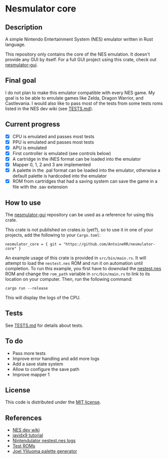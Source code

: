 # Nesmulator core

## Description

A simple Nintendo Entertainment System (NES) emulator written in Rust language.

This repository only contains the core of the NES emulation. It doesn't provide any GUI by itself. For a full GUI project using this crate, check out [nesmulator-gui](https://github.com/AntoineRR/nesmulator-gui).

## Final goal

I do not plan to make this emulator compatible with every NES game.
My goal is to be able to emulate games like Zelda, Dragon Warrior, and Castlevania.
I would also like to pass most of the tests from some tests roms listed in the NES dev wiki (see [TESTS.md](./TESTS.md)).

## Current progress

* [X] CPU is emulated and passes most tests
* [X] PPU is emulated and passes most tests
* [X] APU is emulated
* [X] First controller is emulated (see controls below)
* [X] A cartridge in the iNES format can be loaded into the emulator
* [X] Mapper 0, 1, 2 and 3 are implemented
* [X] A palette in the .pal format can be loaded into the emulator, otherwise a default palette is hardcoded into the emulator
* [X] ROM from cartridges that had a saving system can save the game in a file with the .sav extension

## How to use

The [nesmulator-gui](https://github.com/AntoineRR/nesmulator-gui) repository can be used as a reference for using this crate.

This crate is not published on crates.io (yet?), so to use it in one of your projects, add the following to your `Cargo.toml`:
```
nesmulator_core = { git = "https://github.com/AntoineRR/nesmulator-core" }
```

An example usage of this crate is provided in `src/bin/main.rs`. It will attempt to load the `nestest.nes` ROM and run it on automation until completion. To run this example, you first have to downolad the [nestest.nes](http://nickmass.com/images/nestest.nes) ROM and change the `rom_path` variable in `src/bin/main.rs` to link to its location on your computer. Then, run the following command:
```
cargo run --release
```
This will display the logs of the CPU.

## Tests

See [TESTS.md](./TESTS.md) for details about tests.

## To do

* Pass more tests
* Improve error handling and add more logs
* Add a save state system
* Allow to configure the save path
* Improve mapper 1

## License

This code is distributed under the [MIT license](./LICENSE).

## References

* [NES dev wiki](http://wiki.nesdev.com/w/index.php/Nesdev)
* [javidx9 tutorial](https://www.youtube.com/watch?v=F8kx56OZQhg&list=PLrOv9FMX8xJHqMvSGB_9G9nZZ_4IgteYf&index=2)
* [Nintendulator nestest.nes logs](https://www.qmtpro.com/~nes/misc/nestest.log)
* [Test ROMs](https://github.com/christopherpow/nes-test-roms)
* [Joel Yliluoma palette generator](https://bisqwit.iki.fi/utils/nespalette.php)